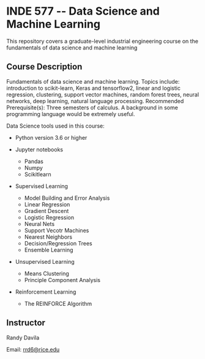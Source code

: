 # INDE 577 -- Data Science and Machine Learning
This repository covers a graduate-level industrial engineering course on the fundamentals of data science and machine learning

## Course Description
Fundamentals of data science and machine learning. Topics include: introduction to scikit-learn, Keras and tensorflow2, linear and logistic regression, clustering, support vector machines, random forest trees, neural networks, deep learning, natural language processing. Recommended Prerequisite(s): Three semesters of calculus. A background in some programming language would be extremely useful.

Data Science tools used in this course:
- Python version 3.6 or higher
- Jupyter notebooks
  - Pandas
  - Numpy
  - Scikitlearn

- Supervised Learning
  - Model Building and Error Analysis
  - Linear Regression
  - Gradient Descent
  - Logistic Regression
  - Neural Nets
  - Support Vecotr Machines
  - Nearest Neighbors
  - Decision/Regression Trees
  - Ensemble Learning
- Unsupervised Learning
  - Means Clustering
  - Principle Component Analysis
- Reinforcement Learning
  - The REINFORCE Algorithm

## Instructor
Randy Davila

Email: rrd6@rice.edu
